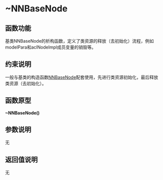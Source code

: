 # \~NNBaseNode<a name="ZH-CN_TOPIC_0000001538853932"></a>

## 函数功能<a name="section15868409121"></a>

基类NNBaseNode的析构函数，定义了类资源的释放（去初始化）流程，例如modelPara和aclNodeImpl成员变量的销毁等。

## 约束说明<a name="section1771773225914"></a>

一般与基类的构造函数[NNBaseNode](NNBaseNode.md)配套使用，先进行类资源初始化，最后释放类资源（去初始化）。

## 函数原型<a name="section16481811131215"></a>

**\~NNBaseNode\(\)**

## 参数说明<a name="section2779823101219"></a>

无

## 返回值说明<a name="section7624143271217"></a>

无

